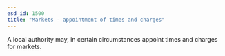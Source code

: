 ```yaml
---
esd_id: 1500
title: "Markets - appointment of times and charges"
---
```


A local authority may, in certain circumstances appoint times and charges for markets.

